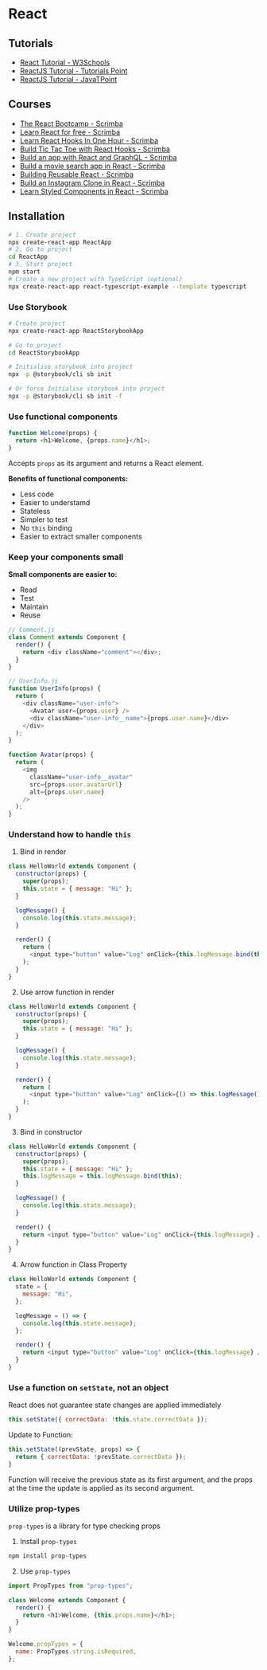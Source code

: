 # React

## Tutorials

- [React Tutorial - W3Schools](https://www.w3schools.com/react/)
- [ReactJS Tutorial - Tutorials Point](https://www.tutorialspoint.com/reactjs/index.htm)
- [ReactJS Tutorial - JavaTPoint](https://www.javatpoint.com/reactjs-tutorial)

## Courses

- [The React Bootcamp - Scrimba](https://scrimba.com/learn/react)
- [Learn React for free - Scrimba](https://scrimba.com/learn/learnreact)
- [Learn React Hooks In One Hour - Scrimba](https://scrimba.com/learn/reacthooks)
- [Build Tic Tac Toe with React Hooks - Scrimba](https://scrimba.com/learn/reactgame)
- [Build an app with React and GraphQL - Scrimba](https://scrimba.com/learn/reactgraphql)
- [Build a movie search app in React - Scrimba](https://scrimba.com/learn/reactmovie)
- [Building Reusable React - Scrimba](https://scrimba.com/learn/reusablereact)
- [Build an Instagram Clone in React - Scrimba](https://scrimba.com/learn/photoapp)
- [Learn Styled Components in React - Scrimba](https://scrimba.com/learn/styledcomponents)

## Installation

```bash
# 1. Create project
npx create-react-app ReactApp
# 2. Go to project
cd ReactApp
# 3. Start project
npm start
# Create a new project with TypeScript (optional)
npx create-react-app react-typescript-example --template typescript
```

### Use Storybook

```bash
# Create project
npx create-react-app ReactStorybookApp

# Go to project
cd ReactStorybookApp

# Initialise storybook into project
npx -p @storybook/cli sb init

# Or force Initialise storybook into project
npx -p @storybook/cli sb init -f
```

### Use functional components

```javascript
function Welcome(props) {
  return <h1>Welcome, {props.name}</h1>;
}
```

Accepts `props` as its argument and returns a React element.

**Benefits of functional components:**

- Less code
- Easier to understamd
- Stateless
- Simpler to test
- No `this` binding
- Easier to extract smaller components

### Keep your components small

**Small components are easier to:**

- Read
- Test
- Maintain
- Reuse

```javascript
// Comment.js
class Comment extends Component {
  render() {
    return <div className="comment"></div>;
  }
}
```

```javascript
// UserInfo.js
function UserInfo(props) {
  return (
    <div className="user-info">
      <Avatar user={props.user} />
      <div className="user-info__name">{props.user.name}</div>
    </div>
  );
}
```

```javascript
function Avatar(props) {
  return (
    <img
      className="user-info__avatar"
      src={props.user.avatarUrl}
      alt={props.user.name}
    />
  );
}
```

### Understand how to handle `this`

1. Bind in render

```javascript
class HelloWorld extends Component {
  constructor(props) {
    super(props);
    this.state = { message: "Hi" };
  }

  logMessage() {
    console.log(this.state.message);
  }

  render() {
    return (
      <input type="button" value="Log" onClick={this.logMessage.bind(this)} />
    );
  }
}
```

2. Use arrow function in render

```javascript
class HelloWorld extends Component {
  constructor(props) {
    super(props);
    this.state = { message: "Hi" };
  }

  logMessage() {
    console.log(this.state.message);
  }

  render() {
    return (
      <input type="button" value="Log" onClick={() => this.logMessage())} />
    );
  }
}
```

3. Bind in constructor

```javascript
class HelloWorld extends Component {
  constructor(props) {
    super(props);
    this.state = { message: "Hi" };
    this.logMessage = this.logMessage.bind(this);
  }

  logMessage() {
    console.log(this.state.message);
  }

  render() {
    return <input type="button" value="Log" onClick={this.logMessage} />;
  }
}
```

4. Arrow function in Class Property

```javascript
class HelloWorld extends Component {
  state = {
    message: "Hi",
  };

  logMessage = () => {
    console.log(this.state.message);
  };

  render() {
    return <input type="button" value="Log" onClick={this.logMessage} />;
  }
}
```

### Use a function on `setState`, not an object

React does not guarantee state changes are applied immediately

```javascript
this.setState({ correctData: !this.state.correctData });
```

Update to Function:

```javascript
this.setState((prevState, props) => {
  return { correctData: !prevState.correctData });
}
```

Function will receive the previous state as its first argument, and the props at the time the update is applied as its second argument.

### Utilize prop-types

`prop-types` is a library for type checking props

1. Install `prop-types`

```bash
npm install prop-types
```

2. Use `prop-types`

```javascript
import PropTypes from "prop-types";

class Welcome extends Component {
  render() {
    return <h1>Welcome, {this.props.name}</h1>;
  }
}

Welcome.propTypes = {
  name: PropTypes.string.isRequired,
};
```
